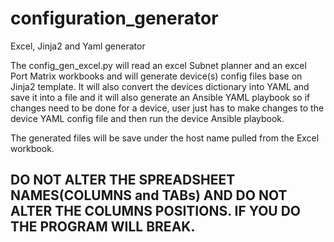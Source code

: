 # configuration_generator
Excel, Jinja2 and Yaml generator

The config_gen_excel.py will read an excel Subnet planner and an excel Port Matrix workbooks and will generate device(s) config files base on Jinja2 template. It will also convert the devices dictionary into YAML and save it into a file and it will also generate an Ansible YAML playbook so if changes need to be done for a device, user just has to make changes to the device YAML config file and then run the device Ansible playbook.

The generated files will be save under the host name pulled from the Excel workbook.

## DO NOT ALTER THE SPREADSHEET NAMES(COLUMNS and TABs) AND DO NOT ALTER THE COLUMNS POSITIONS. IF YOU DO THE PROGRAM WILL BREAK.
